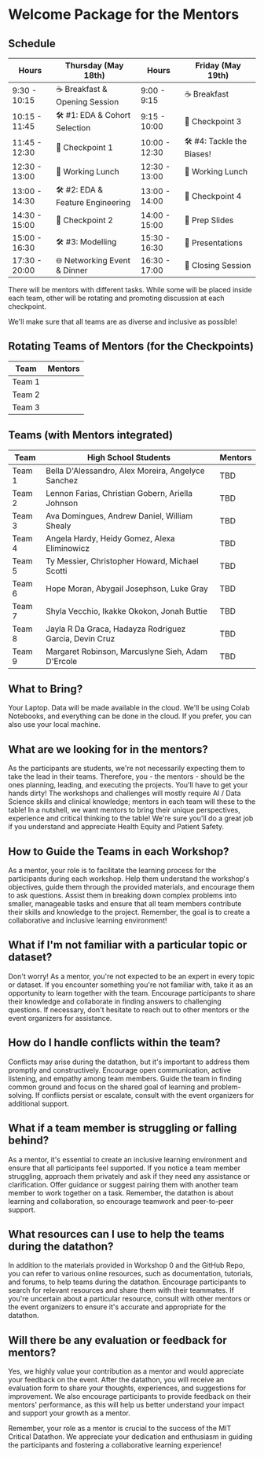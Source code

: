 # Welcome Package for the Mentors

## Schedule

| **Hours** | **Thursday (May 18th)** | **Hours** | **Friday (May 19th)** |
|-------|------------------|-------|----------------|
| 9:30 - 10:15  | ☕ Breakfast & Opening Session |  9:00 - 9:15 | ☕ Breakfast |
| 10:15 - 11:45 | 🛠️ #1: EDA & Cohort Selection | 9:15 - 10:00 | 🚩 Checkpoint 3 |
| 11:45 - 12:30 | 🚩 Checkpoint 1  | 10:00 - 12:30 | 🛠️ #4: Tackle the Biases! |
| 12:30 - 13:00 | 🍔 Working Lunch | 12:30 - 13:00 | 🍕 Working Lunch |
| 13:00 - 14:30 | 🛠️ #2: EDA & Feature Engineering | 13:00 - 14:00 | 🚩 Checkpoint 4 |
| 14:30 - 15:00 | 🚩 Checkpoint 2 | 14:00 - 15:00 | 📝 Prep Slides |
| 15:00 - 16:30 | 🛠️ #3: Modelling | 15:30 - 16:30 | 🎤 Presentations |
| 17:30 - 20:00 | 🌐 Networking Event & Dinner | 16:30 - 17:00 | 👋 Closing Session |


There will be mentors with different tasks. While some will be placed inside each team, other will be rotating and promoting discussion at each checkpoint.

We'll make sure that all teams are as diverse and inclusive as possible!

## Rotating Teams of Mentors (for the Checkpoints)

| Team | Mentors| 
| -- | -- |
| Team 1 | |
| Team 2 | |
| Team 3 | |



## Teams (with Mentors integrated)
| Team | High School Students | Mentors | 
| -- | -- | -- |
| Team 1 | Bella D'Alessandro, Alex Moreira, Angelyce Sanchez | TBD |
| Team 2 | Lennon Farias, Christian Gobern, Ariella Johnson | TBD |
| Team 3 | Ava Domingues, Andrew Daniel, William Shealy | TBD |
| Team 4 | Angela Hardy, Heidy Gomez, Alexa Eliminowicz | TBD |
| Team 5 | Ty Messier, Christopher Howard, Michael Scotti | TBD |
| Team 6 | Hope Moran, Abygail Josephson, Luke Gray | TBD |
| Team 7 | Shyla Vecchio, Ikakke Okokon, Jonah Buttie | TBD |
| Team 8 | Jayla R Da Graca, Hadayza Rodriguez Garcia, Devin Cruz | TBD |
| Team 9 | Margaret Robinson, Marcuslyne Sieh, Adam D'Ercole | TBD |

## What to Bring?
Your Laptop. Data will be made available in the cloud. We'll be using Colab Notebooks, and everything can be done in the cloud. If you prefer, you can also use your local machine.

## What are we looking for in the mentors?
As the participants are students, we're not necessarily expecting them to take the lead in their teams. Therefore, you - the mentors - should be the ones planning, leading, and executing the projects. You'll have to get your hands dirty! The workshops and challenges will mostly require AI / Data Science skills and clinical knowledge; mentors in each team will these to the table! In a nutshell, we want mentors to bring their unique perspectives, experience and critical thinking to the table! We're sure you'll do a great job if you understand and appreciate Health Equity and Patient Safety.

## How to Guide the Teams in each Workshop?
As a mentor, your role is to facilitate the learning process for the participants during each workshop. Help them understand the workshop's objectives, guide them through the provided materials, and encourage them to ask questions. Assist them in breaking down complex problems into smaller, manageable tasks and ensure that all team members contribute their skills and knowledge to the project. Remember, the goal is to create a collaborative and inclusive learning environment!

## What if I'm not familiar with a particular topic or dataset?
Don't worry! As a mentor, you're not expected to be an expert in every topic or dataset. If you encounter something you're not familiar with, take it as an opportunity to learn together with the team. Encourage participants to share their knowledge and collaborate in finding answers to challenging questions. If necessary, don't hesitate to reach out to other mentors or the event organizers for assistance.

## How do I handle conflicts within the team?
Conflicts may arise during the datathon, but it's important to address them promptly and constructively. Encourage open communication, active listening, and empathy among team members. Guide the team in finding common ground and focus on the shared goal of learning and problem-solving. If conflicts persist or escalate, consult with the event organizers for additional support.

## What if a team member is struggling or falling behind?
As a mentor, it's essential to create an inclusive learning environment and ensure that all participants feel supported. If you notice a team member struggling, approach them privately and ask if they need any assistance or clarification. Offer guidance or suggest pairing them with another team member to work together on a task. Remember, the datathon is about learning and collaboration, so encourage teamwork and peer-to-peer support.

## What resources can I use to help the teams during the datathon?
In addition to the materials provided in Workshop 0 and the GitHub Repo, you can refer to various online resources, such as documentation, tutorials, and forums, to help teams during the datathon. Encourage participants to search for relevant resources and share them with their teammates. If you're uncertain about a particular resource, consult with other mentors or the event organizers to ensure it's accurate and appropriate for the datathon.

## Will there be any evaluation or feedback for mentors?
Yes, we highly value your contribution as a mentor and would appreciate your feedback on the event. After the datathon, you will receive an evaluation form to share your thoughts, experiences, and suggestions for improvement. We also encourage participants to provide feedback on their mentors' performance, as this will help us better understand your impact and support your growth as a mentor.

Remember, your role as a mentor is crucial to the success of the MIT Critical Datathon. We appreciate your dedication and enthusiasm in guiding the participants and fostering a collaborative learning experience!
